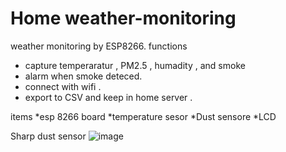 #  Home weather-monitoring

weather  monitoring by ESP8266.
functions
  * capture temperaratur , PM2.5 , humadity , and smoke 
  * alarm when smoke deteced. 
  * connect with wifi .
  * export to CSV and keep in home server . 


items 
  *esp 8266 board 
  *temperature sesor
  *Dust sensore
  *LCD 


Sharp dust sensor 
![image](https://user-images.githubusercontent.com/29021538/217980610-c733a84a-65fb-4db5-ae1d-02bcf1c543bc.png)

